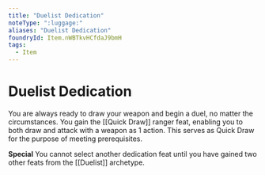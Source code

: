 ```yaml
---
title: "Duelist Dedication"
noteType: ":luggage:"
aliases: "Duelist Dedication"
foundryId: Item.nWBTkvHCfdaJ9bmH
tags:
  - Item
---
```


# Duelist Dedication

You are always ready to draw your weapon and begin a duel, no matter the circumstances. You gain the [[Quick Draw]] ranger feat, enabling you to both draw and attack with a weapon as 1 action. This serves as Quick Draw for the purpose of meeting prerequisites.

**Special** You cannot select another dedication feat until you have gained two other feats from the [[Duelist]] archetype.
